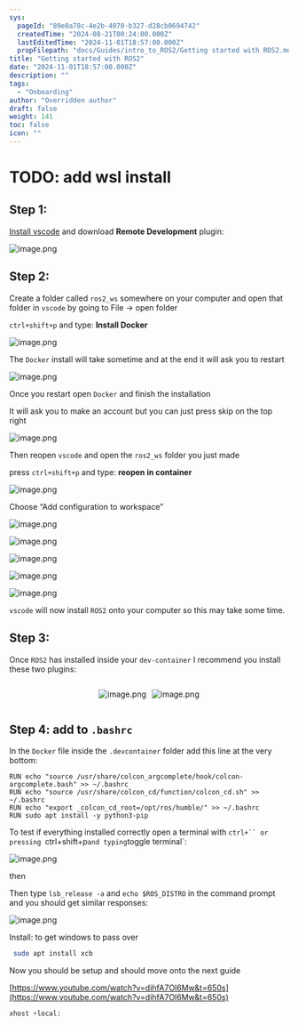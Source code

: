 ```yaml
---
sys:
  pageId: "89e0a78c-4e2b-4070-b327-d28cb0694742"
  createdTime: "2024-08-21T00:24:00.000Z"
  lastEditedTime: "2024-11-01T18:57:00.000Z"
  propFilepath: "docs/Guides/intro_to_ROS2/Getting started with ROS2.md"
title: "Getting started with ROS2"
date: "2024-11-01T18:57:00.000Z"
description: ""
tags:
  - "Onboarding"
author: "Overridden author"
draft: false
weight: 141
toc: false
icon: ""
---
```


# TODO: add wsl install

## Step 1:

[Install vscode](https://code.visualstudio.com/download) and download **Remote Development** plugin:

![image.png](https://prod-files-secure.s3.us-west-2.amazonaws.com/d518164a-d88e-44d1-a4ee-3adb3bd8bce0/efb52993-1881-4a40-b95e-6f020334f022/image.png?X-Amz-Algorithm=AWS4-HMAC-SHA256&X-Amz-Content-Sha256=UNSIGNED-PAYLOAD&X-Amz-Credential=ASIAZI2LB466ZCP66TLK%2F20250423%2Fus-west-2%2Fs3%2Faws4_request&X-Amz-Date=20250423T220815Z&X-Amz-Expires=3600&X-Amz-Security-Token=IQoJb3JpZ2luX2VjEG4aCXVzLXdlc3QtMiJHMEUCIBynspE5p54UwZQB1BRlZhOyqXGtovgHXSDSt8R0dBNAAiEAylvG7NWFRpgZOlbE4kFWmfa3wmiVvxdDxyT8PgfPunIqiAQI9%2F%2F%2F%2F%2F%2F%2F%2F%2F%2F%2FARAAGgw2Mzc0MjMxODM4MDUiDLIJUPRj9QxURZ%2BlMircA6QkjVo8NWR50sZcPUuH2erqutwlER%2FhW6NIa4it6ypiuNaSYN3Xu4hgAE3I23M38UFO1FXdYalNfR1rnDho3T95nGrlB7brMke8zCSg4SUun%2B5J%2FN%2BXqFTZN8BELI151coOJfZnBPUp1UvJ8FHTqrquBMlK8yQmwHKP96rloeBc7OalmvztpGC8JDT%2F%2BSrCH9JEAqYgRwcBkUnH1NSZuKFnJI7N2o2OBKcZxfOjluNKhI30rpWx8njrrQCT2z4gEB2COPW7bjdxenG%2B0gPZlPQYY5LyntmSYkDQem3wLtaK6vpALAJu6Ibs%2Ff5bQF2VZ3FC9lpXbfVCTOnW7o%2F1j8eds3e1H%2B8nZZ%2BzN55MG926TiYZKqx40UN7GJa4oOse7QeW5zpw8rDIO%2Fy0mBoF2PXEPeI3cBCHpeR4jaC3gaTC3GdIStp%2BD%2BNWj616sHg0KgJ9VXsxuUGVpA0B2xpAmdB%2BJ563N8u6%2FWXyvlft%2FbTP1c27WRC1Gk4rdTCYucYsdTsP6V3EOgLH4KQfG5IRqmWiut3tuYRXkOVPHmfb3XWdy9VZvqO7ELuZ2%2F%2Bzb1YC6LqrRlhGhjy8wwWTX8ODOaoRUK90v3VOF5y52rC5MqAg2DqWXae8%2FX3WbSs3MO7GpcAGOqUBDc8wW4b6lmwUr7KjoPSN1I4QmgGByXwt96goPmal3BSVyR2a5S7jYlfxornkX%2FsNUhcWAjoAYyyQwxu%2FSDGudH5EZR9MgIMeOPQoyHkLS36vu4TULe2ymgGNcwsoDJDpCO%2FRVInNPyImMNznuz0hPzBi851DPIajk3kD1iUslixusEpOKYKyEJxKyt1GWmrI9U%2BwLrHwJa1BurxiORsoDmvyqBC2&X-Amz-Signature=e4aebe73919aa2b6a27f593dd8f2b2f6e5b7d2e66a071080a3a90e1e4f840235&X-Amz-SignedHeaders=host&x-id=GetObject)

## Step 2:

Create a folder called `ros2_ws` somewhere on your computer and open that folder in `vscode` by going to File → open folder 

`ctrl+shift+p` and type: **Install Docker**

![image.png](https://prod-files-secure.s3.us-west-2.amazonaws.com/d518164a-d88e-44d1-a4ee-3adb3bd8bce0/2269dc0e-1cd5-47ff-bceb-c04ad9b2eab0/image.png?X-Amz-Algorithm=AWS4-HMAC-SHA256&X-Amz-Content-Sha256=UNSIGNED-PAYLOAD&X-Amz-Credential=ASIAZI2LB466ZCP66TLK%2F20250423%2Fus-west-2%2Fs3%2Faws4_request&X-Amz-Date=20250423T220815Z&X-Amz-Expires=3600&X-Amz-Security-Token=IQoJb3JpZ2luX2VjEG4aCXVzLXdlc3QtMiJHMEUCIBynspE5p54UwZQB1BRlZhOyqXGtovgHXSDSt8R0dBNAAiEAylvG7NWFRpgZOlbE4kFWmfa3wmiVvxdDxyT8PgfPunIqiAQI9%2F%2F%2F%2F%2F%2F%2F%2F%2F%2F%2FARAAGgw2Mzc0MjMxODM4MDUiDLIJUPRj9QxURZ%2BlMircA6QkjVo8NWR50sZcPUuH2erqutwlER%2FhW6NIa4it6ypiuNaSYN3Xu4hgAE3I23M38UFO1FXdYalNfR1rnDho3T95nGrlB7brMke8zCSg4SUun%2B5J%2FN%2BXqFTZN8BELI151coOJfZnBPUp1UvJ8FHTqrquBMlK8yQmwHKP96rloeBc7OalmvztpGC8JDT%2F%2BSrCH9JEAqYgRwcBkUnH1NSZuKFnJI7N2o2OBKcZxfOjluNKhI30rpWx8njrrQCT2z4gEB2COPW7bjdxenG%2B0gPZlPQYY5LyntmSYkDQem3wLtaK6vpALAJu6Ibs%2Ff5bQF2VZ3FC9lpXbfVCTOnW7o%2F1j8eds3e1H%2B8nZZ%2BzN55MG926TiYZKqx40UN7GJa4oOse7QeW5zpw8rDIO%2Fy0mBoF2PXEPeI3cBCHpeR4jaC3gaTC3GdIStp%2BD%2BNWj616sHg0KgJ9VXsxuUGVpA0B2xpAmdB%2BJ563N8u6%2FWXyvlft%2FbTP1c27WRC1Gk4rdTCYucYsdTsP6V3EOgLH4KQfG5IRqmWiut3tuYRXkOVPHmfb3XWdy9VZvqO7ELuZ2%2F%2Bzb1YC6LqrRlhGhjy8wwWTX8ODOaoRUK90v3VOF5y52rC5MqAg2DqWXae8%2FX3WbSs3MO7GpcAGOqUBDc8wW4b6lmwUr7KjoPSN1I4QmgGByXwt96goPmal3BSVyR2a5S7jYlfxornkX%2FsNUhcWAjoAYyyQwxu%2FSDGudH5EZR9MgIMeOPQoyHkLS36vu4TULe2ymgGNcwsoDJDpCO%2FRVInNPyImMNznuz0hPzBi851DPIajk3kD1iUslixusEpOKYKyEJxKyt1GWmrI9U%2BwLrHwJa1BurxiORsoDmvyqBC2&X-Amz-Signature=ff47002ed269883f8597dd0d72cab79f0ab27900494cc6e34cce9c6aa0a032a3&X-Amz-SignedHeaders=host&x-id=GetObject)

The `Docker` install will take sometime and at the end it will ask you to restart

![image.png](https://prod-files-secure.s3.us-west-2.amazonaws.com/d518164a-d88e-44d1-a4ee-3adb3bd8bce0/ed233f78-be33-4b1f-b89c-9c346c0e961e/image.png?X-Amz-Algorithm=AWS4-HMAC-SHA256&X-Amz-Content-Sha256=UNSIGNED-PAYLOAD&X-Amz-Credential=ASIAZI2LB466ZCP66TLK%2F20250423%2Fus-west-2%2Fs3%2Faws4_request&X-Amz-Date=20250423T220815Z&X-Amz-Expires=3600&X-Amz-Security-Token=IQoJb3JpZ2luX2VjEG4aCXVzLXdlc3QtMiJHMEUCIBynspE5p54UwZQB1BRlZhOyqXGtovgHXSDSt8R0dBNAAiEAylvG7NWFRpgZOlbE4kFWmfa3wmiVvxdDxyT8PgfPunIqiAQI9%2F%2F%2F%2F%2F%2F%2F%2F%2F%2F%2FARAAGgw2Mzc0MjMxODM4MDUiDLIJUPRj9QxURZ%2BlMircA6QkjVo8NWR50sZcPUuH2erqutwlER%2FhW6NIa4it6ypiuNaSYN3Xu4hgAE3I23M38UFO1FXdYalNfR1rnDho3T95nGrlB7brMke8zCSg4SUun%2B5J%2FN%2BXqFTZN8BELI151coOJfZnBPUp1UvJ8FHTqrquBMlK8yQmwHKP96rloeBc7OalmvztpGC8JDT%2F%2BSrCH9JEAqYgRwcBkUnH1NSZuKFnJI7N2o2OBKcZxfOjluNKhI30rpWx8njrrQCT2z4gEB2COPW7bjdxenG%2B0gPZlPQYY5LyntmSYkDQem3wLtaK6vpALAJu6Ibs%2Ff5bQF2VZ3FC9lpXbfVCTOnW7o%2F1j8eds3e1H%2B8nZZ%2BzN55MG926TiYZKqx40UN7GJa4oOse7QeW5zpw8rDIO%2Fy0mBoF2PXEPeI3cBCHpeR4jaC3gaTC3GdIStp%2BD%2BNWj616sHg0KgJ9VXsxuUGVpA0B2xpAmdB%2BJ563N8u6%2FWXyvlft%2FbTP1c27WRC1Gk4rdTCYucYsdTsP6V3EOgLH4KQfG5IRqmWiut3tuYRXkOVPHmfb3XWdy9VZvqO7ELuZ2%2F%2Bzb1YC6LqrRlhGhjy8wwWTX8ODOaoRUK90v3VOF5y52rC5MqAg2DqWXae8%2FX3WbSs3MO7GpcAGOqUBDc8wW4b6lmwUr7KjoPSN1I4QmgGByXwt96goPmal3BSVyR2a5S7jYlfxornkX%2FsNUhcWAjoAYyyQwxu%2FSDGudH5EZR9MgIMeOPQoyHkLS36vu4TULe2ymgGNcwsoDJDpCO%2FRVInNPyImMNznuz0hPzBi851DPIajk3kD1iUslixusEpOKYKyEJxKyt1GWmrI9U%2BwLrHwJa1BurxiORsoDmvyqBC2&X-Amz-Signature=c4301399a889448454f36def58f31d694d2d1c639c5b7073ad211bd7e8f6fe02&X-Amz-SignedHeaders=host&x-id=GetObject)

Once you restart open `Docker` and finish the installation

It will ask you to make an account but you can just press skip on the top right

![image.png](https://prod-files-secure.s3.us-west-2.amazonaws.com/d518164a-d88e-44d1-a4ee-3adb3bd8bce0/21010ad9-1659-4fd9-9f59-9932a09b2a3d/image.png?X-Amz-Algorithm=AWS4-HMAC-SHA256&X-Amz-Content-Sha256=UNSIGNED-PAYLOAD&X-Amz-Credential=ASIAZI2LB466ZCP66TLK%2F20250423%2Fus-west-2%2Fs3%2Faws4_request&X-Amz-Date=20250423T220815Z&X-Amz-Expires=3600&X-Amz-Security-Token=IQoJb3JpZ2luX2VjEG4aCXVzLXdlc3QtMiJHMEUCIBynspE5p54UwZQB1BRlZhOyqXGtovgHXSDSt8R0dBNAAiEAylvG7NWFRpgZOlbE4kFWmfa3wmiVvxdDxyT8PgfPunIqiAQI9%2F%2F%2F%2F%2F%2F%2F%2F%2F%2F%2FARAAGgw2Mzc0MjMxODM4MDUiDLIJUPRj9QxURZ%2BlMircA6QkjVo8NWR50sZcPUuH2erqutwlER%2FhW6NIa4it6ypiuNaSYN3Xu4hgAE3I23M38UFO1FXdYalNfR1rnDho3T95nGrlB7brMke8zCSg4SUun%2B5J%2FN%2BXqFTZN8BELI151coOJfZnBPUp1UvJ8FHTqrquBMlK8yQmwHKP96rloeBc7OalmvztpGC8JDT%2F%2BSrCH9JEAqYgRwcBkUnH1NSZuKFnJI7N2o2OBKcZxfOjluNKhI30rpWx8njrrQCT2z4gEB2COPW7bjdxenG%2B0gPZlPQYY5LyntmSYkDQem3wLtaK6vpALAJu6Ibs%2Ff5bQF2VZ3FC9lpXbfVCTOnW7o%2F1j8eds3e1H%2B8nZZ%2BzN55MG926TiYZKqx40UN7GJa4oOse7QeW5zpw8rDIO%2Fy0mBoF2PXEPeI3cBCHpeR4jaC3gaTC3GdIStp%2BD%2BNWj616sHg0KgJ9VXsxuUGVpA0B2xpAmdB%2BJ563N8u6%2FWXyvlft%2FbTP1c27WRC1Gk4rdTCYucYsdTsP6V3EOgLH4KQfG5IRqmWiut3tuYRXkOVPHmfb3XWdy9VZvqO7ELuZ2%2F%2Bzb1YC6LqrRlhGhjy8wwWTX8ODOaoRUK90v3VOF5y52rC5MqAg2DqWXae8%2FX3WbSs3MO7GpcAGOqUBDc8wW4b6lmwUr7KjoPSN1I4QmgGByXwt96goPmal3BSVyR2a5S7jYlfxornkX%2FsNUhcWAjoAYyyQwxu%2FSDGudH5EZR9MgIMeOPQoyHkLS36vu4TULe2ymgGNcwsoDJDpCO%2FRVInNPyImMNznuz0hPzBi851DPIajk3kD1iUslixusEpOKYKyEJxKyt1GWmrI9U%2BwLrHwJa1BurxiORsoDmvyqBC2&X-Amz-Signature=6aaa4398b4aa948b174d8aa035d23cbf0c831c9b3622f1015ef420dd228c12c7&X-Amz-SignedHeaders=host&x-id=GetObject)

Then reopen `vscode` and open the `ros2_ws` folder you just made

press `ctrl+shift+p` and type: **reopen in container**

![image.png](https://prod-files-secure.s3.us-west-2.amazonaws.com/d518164a-d88e-44d1-a4ee-3adb3bd8bce0/4e93b8c2-41ad-488c-8095-c74205196118/image.png?X-Amz-Algorithm=AWS4-HMAC-SHA256&X-Amz-Content-Sha256=UNSIGNED-PAYLOAD&X-Amz-Credential=ASIAZI2LB466ZCP66TLK%2F20250423%2Fus-west-2%2Fs3%2Faws4_request&X-Amz-Date=20250423T220815Z&X-Amz-Expires=3600&X-Amz-Security-Token=IQoJb3JpZ2luX2VjEG4aCXVzLXdlc3QtMiJHMEUCIBynspE5p54UwZQB1BRlZhOyqXGtovgHXSDSt8R0dBNAAiEAylvG7NWFRpgZOlbE4kFWmfa3wmiVvxdDxyT8PgfPunIqiAQI9%2F%2F%2F%2F%2F%2F%2F%2F%2F%2F%2FARAAGgw2Mzc0MjMxODM4MDUiDLIJUPRj9QxURZ%2BlMircA6QkjVo8NWR50sZcPUuH2erqutwlER%2FhW6NIa4it6ypiuNaSYN3Xu4hgAE3I23M38UFO1FXdYalNfR1rnDho3T95nGrlB7brMke8zCSg4SUun%2B5J%2FN%2BXqFTZN8BELI151coOJfZnBPUp1UvJ8FHTqrquBMlK8yQmwHKP96rloeBc7OalmvztpGC8JDT%2F%2BSrCH9JEAqYgRwcBkUnH1NSZuKFnJI7N2o2OBKcZxfOjluNKhI30rpWx8njrrQCT2z4gEB2COPW7bjdxenG%2B0gPZlPQYY5LyntmSYkDQem3wLtaK6vpALAJu6Ibs%2Ff5bQF2VZ3FC9lpXbfVCTOnW7o%2F1j8eds3e1H%2B8nZZ%2BzN55MG926TiYZKqx40UN7GJa4oOse7QeW5zpw8rDIO%2Fy0mBoF2PXEPeI3cBCHpeR4jaC3gaTC3GdIStp%2BD%2BNWj616sHg0KgJ9VXsxuUGVpA0B2xpAmdB%2BJ563N8u6%2FWXyvlft%2FbTP1c27WRC1Gk4rdTCYucYsdTsP6V3EOgLH4KQfG5IRqmWiut3tuYRXkOVPHmfb3XWdy9VZvqO7ELuZ2%2F%2Bzb1YC6LqrRlhGhjy8wwWTX8ODOaoRUK90v3VOF5y52rC5MqAg2DqWXae8%2FX3WbSs3MO7GpcAGOqUBDc8wW4b6lmwUr7KjoPSN1I4QmgGByXwt96goPmal3BSVyR2a5S7jYlfxornkX%2FsNUhcWAjoAYyyQwxu%2FSDGudH5EZR9MgIMeOPQoyHkLS36vu4TULe2ymgGNcwsoDJDpCO%2FRVInNPyImMNznuz0hPzBi851DPIajk3kD1iUslixusEpOKYKyEJxKyt1GWmrI9U%2BwLrHwJa1BurxiORsoDmvyqBC2&X-Amz-Signature=794959b470e2df24e52b20617d79c490c5653e14d329fb0293d308ccc351ea16&X-Amz-SignedHeaders=host&x-id=GetObject)

Choose “Add configuration to workspace”

![image.png](https://prod-files-secure.s3.us-west-2.amazonaws.com/d518164a-d88e-44d1-a4ee-3adb3bd8bce0/9560b282-5060-4989-ba37-97e7b2c22476/image.png?X-Amz-Algorithm=AWS4-HMAC-SHA256&X-Amz-Content-Sha256=UNSIGNED-PAYLOAD&X-Amz-Credential=ASIAZI2LB466ZCP66TLK%2F20250423%2Fus-west-2%2Fs3%2Faws4_request&X-Amz-Date=20250423T220815Z&X-Amz-Expires=3600&X-Amz-Security-Token=IQoJb3JpZ2luX2VjEG4aCXVzLXdlc3QtMiJHMEUCIBynspE5p54UwZQB1BRlZhOyqXGtovgHXSDSt8R0dBNAAiEAylvG7NWFRpgZOlbE4kFWmfa3wmiVvxdDxyT8PgfPunIqiAQI9%2F%2F%2F%2F%2F%2F%2F%2F%2F%2F%2FARAAGgw2Mzc0MjMxODM4MDUiDLIJUPRj9QxURZ%2BlMircA6QkjVo8NWR50sZcPUuH2erqutwlER%2FhW6NIa4it6ypiuNaSYN3Xu4hgAE3I23M38UFO1FXdYalNfR1rnDho3T95nGrlB7brMke8zCSg4SUun%2B5J%2FN%2BXqFTZN8BELI151coOJfZnBPUp1UvJ8FHTqrquBMlK8yQmwHKP96rloeBc7OalmvztpGC8JDT%2F%2BSrCH9JEAqYgRwcBkUnH1NSZuKFnJI7N2o2OBKcZxfOjluNKhI30rpWx8njrrQCT2z4gEB2COPW7bjdxenG%2B0gPZlPQYY5LyntmSYkDQem3wLtaK6vpALAJu6Ibs%2Ff5bQF2VZ3FC9lpXbfVCTOnW7o%2F1j8eds3e1H%2B8nZZ%2BzN55MG926TiYZKqx40UN7GJa4oOse7QeW5zpw8rDIO%2Fy0mBoF2PXEPeI3cBCHpeR4jaC3gaTC3GdIStp%2BD%2BNWj616sHg0KgJ9VXsxuUGVpA0B2xpAmdB%2BJ563N8u6%2FWXyvlft%2FbTP1c27WRC1Gk4rdTCYucYsdTsP6V3EOgLH4KQfG5IRqmWiut3tuYRXkOVPHmfb3XWdy9VZvqO7ELuZ2%2F%2Bzb1YC6LqrRlhGhjy8wwWTX8ODOaoRUK90v3VOF5y52rC5MqAg2DqWXae8%2FX3WbSs3MO7GpcAGOqUBDc8wW4b6lmwUr7KjoPSN1I4QmgGByXwt96goPmal3BSVyR2a5S7jYlfxornkX%2FsNUhcWAjoAYyyQwxu%2FSDGudH5EZR9MgIMeOPQoyHkLS36vu4TULe2ymgGNcwsoDJDpCO%2FRVInNPyImMNznuz0hPzBi851DPIajk3kD1iUslixusEpOKYKyEJxKyt1GWmrI9U%2BwLrHwJa1BurxiORsoDmvyqBC2&X-Amz-Signature=2965424e92efbe2d32fb890b712b81c8fa17e3189c4b5371d061f7ca15a569d6&X-Amz-SignedHeaders=host&x-id=GetObject)

![image.png](https://prod-files-secure.s3.us-west-2.amazonaws.com/d518164a-d88e-44d1-a4ee-3adb3bd8bce0/2ee63f81-886b-48e8-a553-dc6e5eac99e4/image.png?X-Amz-Algorithm=AWS4-HMAC-SHA256&X-Amz-Content-Sha256=UNSIGNED-PAYLOAD&X-Amz-Credential=ASIAZI2LB466ZCP66TLK%2F20250423%2Fus-west-2%2Fs3%2Faws4_request&X-Amz-Date=20250423T220815Z&X-Amz-Expires=3600&X-Amz-Security-Token=IQoJb3JpZ2luX2VjEG4aCXVzLXdlc3QtMiJHMEUCIBynspE5p54UwZQB1BRlZhOyqXGtovgHXSDSt8R0dBNAAiEAylvG7NWFRpgZOlbE4kFWmfa3wmiVvxdDxyT8PgfPunIqiAQI9%2F%2F%2F%2F%2F%2F%2F%2F%2F%2F%2FARAAGgw2Mzc0MjMxODM4MDUiDLIJUPRj9QxURZ%2BlMircA6QkjVo8NWR50sZcPUuH2erqutwlER%2FhW6NIa4it6ypiuNaSYN3Xu4hgAE3I23M38UFO1FXdYalNfR1rnDho3T95nGrlB7brMke8zCSg4SUun%2B5J%2FN%2BXqFTZN8BELI151coOJfZnBPUp1UvJ8FHTqrquBMlK8yQmwHKP96rloeBc7OalmvztpGC8JDT%2F%2BSrCH9JEAqYgRwcBkUnH1NSZuKFnJI7N2o2OBKcZxfOjluNKhI30rpWx8njrrQCT2z4gEB2COPW7bjdxenG%2B0gPZlPQYY5LyntmSYkDQem3wLtaK6vpALAJu6Ibs%2Ff5bQF2VZ3FC9lpXbfVCTOnW7o%2F1j8eds3e1H%2B8nZZ%2BzN55MG926TiYZKqx40UN7GJa4oOse7QeW5zpw8rDIO%2Fy0mBoF2PXEPeI3cBCHpeR4jaC3gaTC3GdIStp%2BD%2BNWj616sHg0KgJ9VXsxuUGVpA0B2xpAmdB%2BJ563N8u6%2FWXyvlft%2FbTP1c27WRC1Gk4rdTCYucYsdTsP6V3EOgLH4KQfG5IRqmWiut3tuYRXkOVPHmfb3XWdy9VZvqO7ELuZ2%2F%2Bzb1YC6LqrRlhGhjy8wwWTX8ODOaoRUK90v3VOF5y52rC5MqAg2DqWXae8%2FX3WbSs3MO7GpcAGOqUBDc8wW4b6lmwUr7KjoPSN1I4QmgGByXwt96goPmal3BSVyR2a5S7jYlfxornkX%2FsNUhcWAjoAYyyQwxu%2FSDGudH5EZR9MgIMeOPQoyHkLS36vu4TULe2ymgGNcwsoDJDpCO%2FRVInNPyImMNznuz0hPzBi851DPIajk3kD1iUslixusEpOKYKyEJxKyt1GWmrI9U%2BwLrHwJa1BurxiORsoDmvyqBC2&X-Amz-Signature=3c5e396fe77de58e2a669e1063d464ea9268fb01d43c2a48844b2e9d4f4c8e45&X-Amz-SignedHeaders=host&x-id=GetObject)

![image.png](https://prod-files-secure.s3.us-west-2.amazonaws.com/d518164a-d88e-44d1-a4ee-3adb3bd8bce0/ae1580b2-b048-407e-aed9-b584224a7a04/image.png?X-Amz-Algorithm=AWS4-HMAC-SHA256&X-Amz-Content-Sha256=UNSIGNED-PAYLOAD&X-Amz-Credential=ASIAZI2LB466ZCP66TLK%2F20250423%2Fus-west-2%2Fs3%2Faws4_request&X-Amz-Date=20250423T220815Z&X-Amz-Expires=3600&X-Amz-Security-Token=IQoJb3JpZ2luX2VjEG4aCXVzLXdlc3QtMiJHMEUCIBynspE5p54UwZQB1BRlZhOyqXGtovgHXSDSt8R0dBNAAiEAylvG7NWFRpgZOlbE4kFWmfa3wmiVvxdDxyT8PgfPunIqiAQI9%2F%2F%2F%2F%2F%2F%2F%2F%2F%2F%2FARAAGgw2Mzc0MjMxODM4MDUiDLIJUPRj9QxURZ%2BlMircA6QkjVo8NWR50sZcPUuH2erqutwlER%2FhW6NIa4it6ypiuNaSYN3Xu4hgAE3I23M38UFO1FXdYalNfR1rnDho3T95nGrlB7brMke8zCSg4SUun%2B5J%2FN%2BXqFTZN8BELI151coOJfZnBPUp1UvJ8FHTqrquBMlK8yQmwHKP96rloeBc7OalmvztpGC8JDT%2F%2BSrCH9JEAqYgRwcBkUnH1NSZuKFnJI7N2o2OBKcZxfOjluNKhI30rpWx8njrrQCT2z4gEB2COPW7bjdxenG%2B0gPZlPQYY5LyntmSYkDQem3wLtaK6vpALAJu6Ibs%2Ff5bQF2VZ3FC9lpXbfVCTOnW7o%2F1j8eds3e1H%2B8nZZ%2BzN55MG926TiYZKqx40UN7GJa4oOse7QeW5zpw8rDIO%2Fy0mBoF2PXEPeI3cBCHpeR4jaC3gaTC3GdIStp%2BD%2BNWj616sHg0KgJ9VXsxuUGVpA0B2xpAmdB%2BJ563N8u6%2FWXyvlft%2FbTP1c27WRC1Gk4rdTCYucYsdTsP6V3EOgLH4KQfG5IRqmWiut3tuYRXkOVPHmfb3XWdy9VZvqO7ELuZ2%2F%2Bzb1YC6LqrRlhGhjy8wwWTX8ODOaoRUK90v3VOF5y52rC5MqAg2DqWXae8%2FX3WbSs3MO7GpcAGOqUBDc8wW4b6lmwUr7KjoPSN1I4QmgGByXwt96goPmal3BSVyR2a5S7jYlfxornkX%2FsNUhcWAjoAYyyQwxu%2FSDGudH5EZR9MgIMeOPQoyHkLS36vu4TULe2ymgGNcwsoDJDpCO%2FRVInNPyImMNznuz0hPzBi851DPIajk3kD1iUslixusEpOKYKyEJxKyt1GWmrI9U%2BwLrHwJa1BurxiORsoDmvyqBC2&X-Amz-Signature=1f1d20790a7f064d1b58dac2a9989ab0f0b2316387f203fe45b6a538fa2a71a9&X-Amz-SignedHeaders=host&x-id=GetObject)

![image.png](https://prod-files-secure.s3.us-west-2.amazonaws.com/d518164a-d88e-44d1-a4ee-3adb3bd8bce0/53255b28-f75e-430f-b9e3-c0ac8577e42b/image.png?X-Amz-Algorithm=AWS4-HMAC-SHA256&X-Amz-Content-Sha256=UNSIGNED-PAYLOAD&X-Amz-Credential=ASIAZI2LB466ZCP66TLK%2F20250423%2Fus-west-2%2Fs3%2Faws4_request&X-Amz-Date=20250423T220815Z&X-Amz-Expires=3600&X-Amz-Security-Token=IQoJb3JpZ2luX2VjEG4aCXVzLXdlc3QtMiJHMEUCIBynspE5p54UwZQB1BRlZhOyqXGtovgHXSDSt8R0dBNAAiEAylvG7NWFRpgZOlbE4kFWmfa3wmiVvxdDxyT8PgfPunIqiAQI9%2F%2F%2F%2F%2F%2F%2F%2F%2F%2F%2FARAAGgw2Mzc0MjMxODM4MDUiDLIJUPRj9QxURZ%2BlMircA6QkjVo8NWR50sZcPUuH2erqutwlER%2FhW6NIa4it6ypiuNaSYN3Xu4hgAE3I23M38UFO1FXdYalNfR1rnDho3T95nGrlB7brMke8zCSg4SUun%2B5J%2FN%2BXqFTZN8BELI151coOJfZnBPUp1UvJ8FHTqrquBMlK8yQmwHKP96rloeBc7OalmvztpGC8JDT%2F%2BSrCH9JEAqYgRwcBkUnH1NSZuKFnJI7N2o2OBKcZxfOjluNKhI30rpWx8njrrQCT2z4gEB2COPW7bjdxenG%2B0gPZlPQYY5LyntmSYkDQem3wLtaK6vpALAJu6Ibs%2Ff5bQF2VZ3FC9lpXbfVCTOnW7o%2F1j8eds3e1H%2B8nZZ%2BzN55MG926TiYZKqx40UN7GJa4oOse7QeW5zpw8rDIO%2Fy0mBoF2PXEPeI3cBCHpeR4jaC3gaTC3GdIStp%2BD%2BNWj616sHg0KgJ9VXsxuUGVpA0B2xpAmdB%2BJ563N8u6%2FWXyvlft%2FbTP1c27WRC1Gk4rdTCYucYsdTsP6V3EOgLH4KQfG5IRqmWiut3tuYRXkOVPHmfb3XWdy9VZvqO7ELuZ2%2F%2Bzb1YC6LqrRlhGhjy8wwWTX8ODOaoRUK90v3VOF5y52rC5MqAg2DqWXae8%2FX3WbSs3MO7GpcAGOqUBDc8wW4b6lmwUr7KjoPSN1I4QmgGByXwt96goPmal3BSVyR2a5S7jYlfxornkX%2FsNUhcWAjoAYyyQwxu%2FSDGudH5EZR9MgIMeOPQoyHkLS36vu4TULe2ymgGNcwsoDJDpCO%2FRVInNPyImMNznuz0hPzBi851DPIajk3kD1iUslixusEpOKYKyEJxKyt1GWmrI9U%2BwLrHwJa1BurxiORsoDmvyqBC2&X-Amz-Signature=d04ccbaaad265ebe747cfaa8e1c5d5123882a7fddf0d5ebdfd70ff0bd330add6&X-Amz-SignedHeaders=host&x-id=GetObject)

![image.png](https://prod-files-secure.s3.us-west-2.amazonaws.com/d518164a-d88e-44d1-a4ee-3adb3bd8bce0/7c562767-5af9-4ffb-97d1-327bcdf4ee00/image.png?X-Amz-Algorithm=AWS4-HMAC-SHA256&X-Amz-Content-Sha256=UNSIGNED-PAYLOAD&X-Amz-Credential=ASIAZI2LB466ZCP66TLK%2F20250423%2Fus-west-2%2Fs3%2Faws4_request&X-Amz-Date=20250423T220815Z&X-Amz-Expires=3600&X-Amz-Security-Token=IQoJb3JpZ2luX2VjEG4aCXVzLXdlc3QtMiJHMEUCIBynspE5p54UwZQB1BRlZhOyqXGtovgHXSDSt8R0dBNAAiEAylvG7NWFRpgZOlbE4kFWmfa3wmiVvxdDxyT8PgfPunIqiAQI9%2F%2F%2F%2F%2F%2F%2F%2F%2F%2F%2FARAAGgw2Mzc0MjMxODM4MDUiDLIJUPRj9QxURZ%2BlMircA6QkjVo8NWR50sZcPUuH2erqutwlER%2FhW6NIa4it6ypiuNaSYN3Xu4hgAE3I23M38UFO1FXdYalNfR1rnDho3T95nGrlB7brMke8zCSg4SUun%2B5J%2FN%2BXqFTZN8BELI151coOJfZnBPUp1UvJ8FHTqrquBMlK8yQmwHKP96rloeBc7OalmvztpGC8JDT%2F%2BSrCH9JEAqYgRwcBkUnH1NSZuKFnJI7N2o2OBKcZxfOjluNKhI30rpWx8njrrQCT2z4gEB2COPW7bjdxenG%2B0gPZlPQYY5LyntmSYkDQem3wLtaK6vpALAJu6Ibs%2Ff5bQF2VZ3FC9lpXbfVCTOnW7o%2F1j8eds3e1H%2B8nZZ%2BzN55MG926TiYZKqx40UN7GJa4oOse7QeW5zpw8rDIO%2Fy0mBoF2PXEPeI3cBCHpeR4jaC3gaTC3GdIStp%2BD%2BNWj616sHg0KgJ9VXsxuUGVpA0B2xpAmdB%2BJ563N8u6%2FWXyvlft%2FbTP1c27WRC1Gk4rdTCYucYsdTsP6V3EOgLH4KQfG5IRqmWiut3tuYRXkOVPHmfb3XWdy9VZvqO7ELuZ2%2F%2Bzb1YC6LqrRlhGhjy8wwWTX8ODOaoRUK90v3VOF5y52rC5MqAg2DqWXae8%2FX3WbSs3MO7GpcAGOqUBDc8wW4b6lmwUr7KjoPSN1I4QmgGByXwt96goPmal3BSVyR2a5S7jYlfxornkX%2FsNUhcWAjoAYyyQwxu%2FSDGudH5EZR9MgIMeOPQoyHkLS36vu4TULe2ymgGNcwsoDJDpCO%2FRVInNPyImMNznuz0hPzBi851DPIajk3kD1iUslixusEpOKYKyEJxKyt1GWmrI9U%2BwLrHwJa1BurxiORsoDmvyqBC2&X-Amz-Signature=835664049073e754cfd20dfdd94e647b42dda42891566133a3d6943052229571&X-Amz-SignedHeaders=host&x-id=GetObject)

`vscode` will now install `ROS2` onto your computer so this may take some time.

## Step 3:

Once `ROS2` has installed inside your `dev-container` I recommend you install these two plugins:

<div style="display: flex;flex-direction: row; column-gap:10px; max-width: 630px;justify-content: center;">
<div>

![image.png](https://prod-files-secure.s3.us-west-2.amazonaws.com/d518164a-d88e-44d1-a4ee-3adb3bd8bce0/3fc3d550-5a54-4ba1-ba6b-faa01cdb7369/image.png?X-Amz-Algorithm=AWS4-HMAC-SHA256&X-Amz-Content-Sha256=UNSIGNED-PAYLOAD&X-Amz-Credential=ASIAZI2LB4665E7CURLT%2F20250423%2Fus-west-2%2Fs3%2Faws4_request&X-Amz-Date=20250423T220821Z&X-Amz-Expires=3600&X-Amz-Security-Token=IQoJb3JpZ2luX2VjEG4aCXVzLXdlc3QtMiJHMEUCIFiQKawyVnkjge1Lkz7vxEE29yum%2FSH9ZxCLOVT9y2wFAiEA7fgKPvKdvc%2BEU8hoPZ4zNcHMo0BAuxH2z4ABsdQLXSAqiAQI9%2F%2F%2F%2F%2F%2F%2F%2F%2F%2F%2FARAAGgw2Mzc0MjMxODM4MDUiDHo3AflXADLZPPJQdyrcAzRkElcKaa8xlqOCnpUrMUqDaidE8lSnJh19Mk%2FxFquIxLUj83ULs%2BewVsEucl9QYhfqqqi86phjKxKKGVF2g%2FAM9I%2BT3F12C3Q8QAFj0hKtWZCcKyNznla%2B0Pg4jsfzKn4W3zcPqo5i%2BaldXUmis5BrMhHbSJO7tZNisPjXOPtVJTpovOFIVJfSQjBiDPU2FvHHoWx4hRGXBkYt3dXMkKcS%2FW1pDvYB6lIRV4oupmjpDzpVNmikbSanfaM5mgL9379%2FuHrsLFZSWcuXcN%2BQTKRoiYnTOwB3f1t1lf3q9MzZ78s910GmO8mb1MnWyzIBjoiR4zQq3Jg2SSztKxOhr74iI%2FrR9o%2B%2FcoM0pOaVg4EAw%2BvJdWEWIuuE1xpqeo5OyhPFtAUOWE6AKHGeHhQ1q0WLegkI0AvExPOE4lPCowUMeNQDkclupDatc0l6kSr7gGmhLsAPwePQd0psbu41GHqCibVlEH%2FAc6YaBYEdUUNqdmD7fXx3yttyvV7wJwFAOfSSHtapoEXehattQRYij2u51DNNnBh8Ad0tm34q3M5%2F3cJZgYYiMgqvmMzJ3CvF1tWIk0jzeCViDTSJXA%2Fj%2BpK6onXX9%2B9%2BPf%2FWIAeVZ8XqbhPZldL8F8oPaaMAMPHGpcAGOqUByUPujv19%2FRMJBks02CNtUYl6ceV%2FdOoYUM9gRMyvdi8TWvUJucG%2BvnPffYBcw3ISKBhABt7t9mnqS5mjC6q5BTfb6%2FRHPYLH%2F9FbGjP%2B0bFCcxI9g6lmIuoO3%2FfkwAJWOFJUHPSccaa2N7Qt5IfLbMVV9dpdPgmIcHspEXgckKAvIVFbI6z1eRro80TeZ971F6Xe86%2B%2F%2FlYPWe4T%2Bj%2BhYBkOfAn3&X-Amz-Signature=91a4f05fe40f9c1aaec7a8562f28a03a383488dfbaf74abdfc6064fdb8a996bb&X-Amz-SignedHeaders=host&x-id=GetObject)

</div>
<div>

![image.png](https://prod-files-secure.s3.us-west-2.amazonaws.com/d518164a-d88e-44d1-a4ee-3adb3bd8bce0/d994cc66-13c2-4093-a5a3-f84cf4601a82/image.png?X-Amz-Algorithm=AWS4-HMAC-SHA256&X-Amz-Content-Sha256=UNSIGNED-PAYLOAD&X-Amz-Credential=ASIAZI2LB4665GD4WVWO%2F20250423%2Fus-west-2%2Fs3%2Faws4_request&X-Amz-Date=20250423T220821Z&X-Amz-Expires=3600&X-Amz-Security-Token=IQoJb3JpZ2luX2VjEG4aCXVzLXdlc3QtMiJIMEYCIQDFx9ETHF%2Flb%2FWaDpeZrllg9%2FwK0scxfHXlXdLfvHeo0QIhAKsz8UcZzJxeZgplUBB%2FwUbvWftWcY76qKqSx6Wt16I3KogECPf%2F%2F%2F%2F%2F%2F%2F%2F%2F%2FwEQABoMNjM3NDIzMTgzODA1IgzLYcYZAoWBU48Rbzoq3APeLyuSYu8eUMiehzS4joneMKbiwMNrrHhAWjR19Cnof68CbvR%2BKhbfYvIpUHLqVwTJxxnTwJtaiLo4ANsapxf764CDuc658HJnlFsGGDrQNl7EKjD8reQuU5wTRVmxcH7z3LnKCn%2Fs5yUNaPk6pNLRcshHXJNbLpvVt0WfnHnLnaN%2FLKcINARQ5bQJ%2Bdd5NG3sbmoKgWh%2BPlIAUeZCf1HhCQDd1zcRLQTnCvc3FeZ5i%2Bpr8M%2FBWUQdjYNuJGVQYZpq4R%2Fuf%2FV%2F3x1xqbcmzbCr6CecB5ichYDz10pkIddbUEsQmUvxDAXp4aX06es91EtdKDqDheLLxUO9%2FZenYRQz6CF7tCpO%2FVJGJGE4mkjn8K%2FtXjYZ74EPX1mS2Y83rP%2BkHOCPvTe7sY14c0ckoPa7Run2JDn6GcnJrh9ONqsvvEm7tu4ROF9%2BXbHeYjReAfjcunbJOBbJSIS0aUkFK6XTCpf40c2v5qmC05vnxUF9B6Dy4X3lxmOU3OEowE3K4zKWctFoklFEvZAA8vPXp9LYY6%2BBnCMdRutahfCfvPBeIp2auk1dDorP5tn7S5gQiAun2cBj4BihJYlSpSr9wA3TwYTjKP3gsMy8W7UTZP2u9UC3i1e7YpUh46jn6zCnxqXABjqkAXVQBrIWARA2LnfnxvyWNGiNwVSlKg6exS1TNE1V0sRCAqcRCl6ZUboHSkvDlARXI5GXn4gr6ebVqdSTkS7oPPi2RgYAdw%2FNBiBUgdenbWVkR45JeJ2h5vjE%2BHwdXkLRh5v1Icto53XrszLWYrBX9EnJkeCuvjmxce410%2BQUSZ%2Fdgpn%2BNQycxyM%2Bubz0B6jUMVlcQ21idH9%2BEsR2ackdip8bHR4m&X-Amz-Signature=f27dc0bf77a2bd6cd6d46906e2e95ae166c24a0839afeeb182856268dc6a9614&X-Amz-SignedHeaders=host&x-id=GetObject)

</div>
</div>

## Step 4: add to `.bashrc`

In the `Docker` file inside the `.devcontainer` folder add this line at the very bottom: 

```docker
RUN echo "source /usr/share/colcon_argcomplete/hook/colcon-argcomplete.bash" >> ~/.bashrc
RUN echo "source /usr/share/colcon_cd/function/colcon_cd.sh" >> ~/.bashrc
RUN echo "export _colcon_cd_root=/opt/ros/humble/" >> ~/.bashrc
RUN sudo apt install -y python3-pip 
```

To test if everything installed correctly open a terminal with `ctrl+`` or pressing `ctrl+shift+p` and typing `toggle terminal`:

![image.png](https://prod-files-secure.s3.us-west-2.amazonaws.com/d518164a-d88e-44d1-a4ee-3adb3bd8bce0/6a4943d8-b04e-4c02-9a58-775f3384d1a5/image.png?X-Amz-Algorithm=AWS4-HMAC-SHA256&X-Amz-Content-Sha256=UNSIGNED-PAYLOAD&X-Amz-Credential=ASIAZI2LB466ZCP66TLK%2F20250423%2Fus-west-2%2Fs3%2Faws4_request&X-Amz-Date=20250423T220815Z&X-Amz-Expires=3600&X-Amz-Security-Token=IQoJb3JpZ2luX2VjEG4aCXVzLXdlc3QtMiJHMEUCIBynspE5p54UwZQB1BRlZhOyqXGtovgHXSDSt8R0dBNAAiEAylvG7NWFRpgZOlbE4kFWmfa3wmiVvxdDxyT8PgfPunIqiAQI9%2F%2F%2F%2F%2F%2F%2F%2F%2F%2F%2FARAAGgw2Mzc0MjMxODM4MDUiDLIJUPRj9QxURZ%2BlMircA6QkjVo8NWR50sZcPUuH2erqutwlER%2FhW6NIa4it6ypiuNaSYN3Xu4hgAE3I23M38UFO1FXdYalNfR1rnDho3T95nGrlB7brMke8zCSg4SUun%2B5J%2FN%2BXqFTZN8BELI151coOJfZnBPUp1UvJ8FHTqrquBMlK8yQmwHKP96rloeBc7OalmvztpGC8JDT%2F%2BSrCH9JEAqYgRwcBkUnH1NSZuKFnJI7N2o2OBKcZxfOjluNKhI30rpWx8njrrQCT2z4gEB2COPW7bjdxenG%2B0gPZlPQYY5LyntmSYkDQem3wLtaK6vpALAJu6Ibs%2Ff5bQF2VZ3FC9lpXbfVCTOnW7o%2F1j8eds3e1H%2B8nZZ%2BzN55MG926TiYZKqx40UN7GJa4oOse7QeW5zpw8rDIO%2Fy0mBoF2PXEPeI3cBCHpeR4jaC3gaTC3GdIStp%2BD%2BNWj616sHg0KgJ9VXsxuUGVpA0B2xpAmdB%2BJ563N8u6%2FWXyvlft%2FbTP1c27WRC1Gk4rdTCYucYsdTsP6V3EOgLH4KQfG5IRqmWiut3tuYRXkOVPHmfb3XWdy9VZvqO7ELuZ2%2F%2Bzb1YC6LqrRlhGhjy8wwWTX8ODOaoRUK90v3VOF5y52rC5MqAg2DqWXae8%2FX3WbSs3MO7GpcAGOqUBDc8wW4b6lmwUr7KjoPSN1I4QmgGByXwt96goPmal3BSVyR2a5S7jYlfxornkX%2FsNUhcWAjoAYyyQwxu%2FSDGudH5EZR9MgIMeOPQoyHkLS36vu4TULe2ymgGNcwsoDJDpCO%2FRVInNPyImMNznuz0hPzBi851DPIajk3kD1iUslixusEpOKYKyEJxKyt1GWmrI9U%2BwLrHwJa1BurxiORsoDmvyqBC2&X-Amz-Signature=2225e607d28af3a1f7e41c88dfa2be72db322ac4032fc3ddf334fa784f1da45f&X-Amz-SignedHeaders=host&x-id=GetObject)

then 

Then type `lsb_release -a` and `echo $ROS_DISTRO` in the command prompt and you should get similar responses:

![image.png](https://prod-files-secure.s3.us-west-2.amazonaws.com/d518164a-d88e-44d1-a4ee-3adb3bd8bce0/3e635dec-a805-4e85-8b9e-d000e5b71a4e/image.png?X-Amz-Algorithm=AWS4-HMAC-SHA256&X-Amz-Content-Sha256=UNSIGNED-PAYLOAD&X-Amz-Credential=ASIAZI2LB466ZCP66TLK%2F20250423%2Fus-west-2%2Fs3%2Faws4_request&X-Amz-Date=20250423T220815Z&X-Amz-Expires=3600&X-Amz-Security-Token=IQoJb3JpZ2luX2VjEG4aCXVzLXdlc3QtMiJHMEUCIBynspE5p54UwZQB1BRlZhOyqXGtovgHXSDSt8R0dBNAAiEAylvG7NWFRpgZOlbE4kFWmfa3wmiVvxdDxyT8PgfPunIqiAQI9%2F%2F%2F%2F%2F%2F%2F%2F%2F%2F%2FARAAGgw2Mzc0MjMxODM4MDUiDLIJUPRj9QxURZ%2BlMircA6QkjVo8NWR50sZcPUuH2erqutwlER%2FhW6NIa4it6ypiuNaSYN3Xu4hgAE3I23M38UFO1FXdYalNfR1rnDho3T95nGrlB7brMke8zCSg4SUun%2B5J%2FN%2BXqFTZN8BELI151coOJfZnBPUp1UvJ8FHTqrquBMlK8yQmwHKP96rloeBc7OalmvztpGC8JDT%2F%2BSrCH9JEAqYgRwcBkUnH1NSZuKFnJI7N2o2OBKcZxfOjluNKhI30rpWx8njrrQCT2z4gEB2COPW7bjdxenG%2B0gPZlPQYY5LyntmSYkDQem3wLtaK6vpALAJu6Ibs%2Ff5bQF2VZ3FC9lpXbfVCTOnW7o%2F1j8eds3e1H%2B8nZZ%2BzN55MG926TiYZKqx40UN7GJa4oOse7QeW5zpw8rDIO%2Fy0mBoF2PXEPeI3cBCHpeR4jaC3gaTC3GdIStp%2BD%2BNWj616sHg0KgJ9VXsxuUGVpA0B2xpAmdB%2BJ563N8u6%2FWXyvlft%2FbTP1c27WRC1Gk4rdTCYucYsdTsP6V3EOgLH4KQfG5IRqmWiut3tuYRXkOVPHmfb3XWdy9VZvqO7ELuZ2%2F%2Bzb1YC6LqrRlhGhjy8wwWTX8ODOaoRUK90v3VOF5y52rC5MqAg2DqWXae8%2FX3WbSs3MO7GpcAGOqUBDc8wW4b6lmwUr7KjoPSN1I4QmgGByXwt96goPmal3BSVyR2a5S7jYlfxornkX%2FsNUhcWAjoAYyyQwxu%2FSDGudH5EZR9MgIMeOPQoyHkLS36vu4TULe2ymgGNcwsoDJDpCO%2FRVInNPyImMNznuz0hPzBi851DPIajk3kD1iUslixusEpOKYKyEJxKyt1GWmrI9U%2BwLrHwJa1BurxiORsoDmvyqBC2&X-Amz-Signature=335f7930ed81357d644cd9638cdc7e3d97d72da908500dd31878d709c1638e8d&X-Amz-SignedHeaders=host&x-id=GetObject)

Install:  to get windows to pass over

```bash
 sudo apt install xcb
```

Now you should be setup and should move onto the next guide 

[https://www.youtube.com/watch?v=dihfA7Ol6Mw&t=650s](https://www.youtube.com/watch?v=dihfA7Ol6Mw&t=650s)

```python
xhost +local:
```
